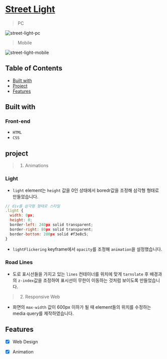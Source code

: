 [Street Light](https://iamodh.github.io/street-light/)
=

> PC

![street-light-pc](https://github.com/iamodh/welcome-page/assets/68431235/81523c00-1c71-4f30-a7d2-dd892e24c331)

> Mobile

![street-light-mobile](https://github.com/iamodh/welcome-page/assets/68431235/465d7a9e-40b8-4496-85d3-fb327393eab2)

## Table of Contents
- [Built with](#built-with)
- [Project](#project)
- [Features](#features)

## Built with
### Front-end
- `HTML`
- `CSS`

## project    
> 1. Animations
### Light
- `light` element는 `height` 값을 0인 상태에서 boredr값을 조정해 삼각형 형태로 만들었습니다.
```Javascript
// div를 삼각형 형태로 스타일
.light {
  width: 0px;
  height: 0;
  border-left: 240px solid transparent;
  border-right: 80px solid transparent;
  border-bottom: 280px solid #f3e8c5;
}
```
- `lightFlickering` keyframe에서 `opacity`를 조정해 `animation`을 설정했습니다.
### Road Lines
- 도로 표시선들을 가지고 있는 `lines` 컨테이너를 위치에 맞게 `tarnslate` 후 배경과의 `z-index`값을 조정하여 표시선이 무한이 이동하는 것처럼 보이도록 만들었습니다.
> 2. Responsive Web
- 화면의 `max-width` 값이 600px 이하가 될 때 element들의 위치를 수정하는 media query를 제작하였습니다.

## Features
- [x] Web Design
- [x] Animation

